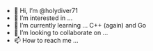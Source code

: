 - 👋 Hi, I’m @holydiver71
- 👀 I’m interested in ...
- 🌱 I’m currently learning ... C++ (again) and Go
- 💞️ I’m looking to collaborate on ...
- 📫 How to reach me ...

<!---
holydiver71/holydiver71 is a ✨ special ✨ repository because its `README.md` (this file) appears on your GitHub profile.
You can click the Preview link to take a look at your changes.
--->
